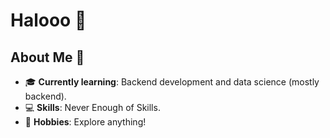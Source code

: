# Halooo 👋

## About Me 🌟  
- 🎓 **Currently learning**: Backend development and data science (mostly backend).  
- 💻 **Skills**: Never Enough of Skills.  
- 🌱 **Hobbies**: Explore anything!  
